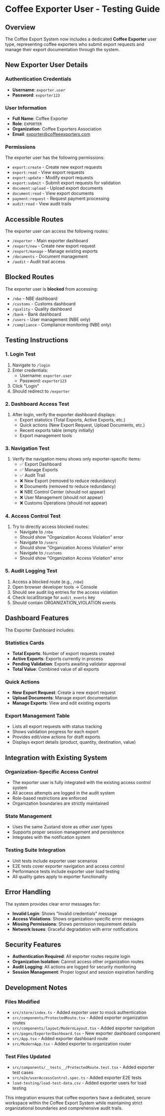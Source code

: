 # Coffee Exporter User - Testing Guide

## Overview

The Coffee Export System now includes a dedicated **Coffee Exporter** user type, representing coffee exporters who submit export requests and manage their export documentation through the system.

## New Exporter User Details

### Authentication Credentials
- **Username**: `exporter.user`
- **Password**: `exporter123`

### User Information
- **Full Name**: Coffee Exporter
- **Role**: `EXPORTER`
- **Organization**: Coffee Exporters Association
- **Email**: exporter@coffeeexporters.com

### Permissions
The exporter user has the following permissions:
- `export:create` - Create new export requests
- `export:read` - View export requests
- `export:update` - Modify export requests
- `export:submit` - Submit export requests for validation
- `document:upload` - Upload export documents
- `document:read` - View export documents
- `payment:request` - Request payment processing
- `audit:read` - View audit trails

## Accessible Routes

The exporter user can access the following routes:
- `/exporter` - Main exporter dashboard
- `/export/new` - Create new export request
- `/export/manage` - Manage existing exports
- `/documents` - Document management
- `/audit` - Audit trail access

## Blocked Routes

The exporter user is **blocked** from accessing:
- `/nbe` - NBE dashboard
- `/customs` - Customs dashboard
- `/quality` - Quality dashboard
- `/bank` - Bank dashboard
- `/users` - User management (NBE only)
- `/compliance` - Compliance monitoring (NBE only)

## Testing Instructions

### 1. Login Test
1. Navigate to `/login`
2. Enter credentials:
   - Username: `exporter.user`
   - Password: `exporter123`
3. Click "Login"
4. Should redirect to `/exporter`

### 2. Dashboard Access Test
1. After login, verify the exporter dashboard displays:
   - Export statistics (Total Exports, Active Exports, etc.)
   - Quick actions (New Export Request, Upload Documents, etc.)
   - Recent exports table (empty initially)
   - Export management tools

### 3. Navigation Test
1. Verify the navigation menu shows only exporter-specific items:
   - ✅ Export Dashboard
   - ✅ Manage Exports
   - ✅ Audit Trail
   - ❌ New Export (removed to reduce redundancy)
   - ❌ Documents (removed to reduce redundancy)
   - ❌ NBE Control Center (should not appear)
   - ❌ User Management (should not appear)
   - ❌ Customs Operations (should not appear)

### 4. Access Control Test
1. Try to directly access blocked routes:
   - Navigate to `/nbe`
   - Should show "Organization Access Violation" error
   - Navigate to `/users`
   - Should show "Organization Access Violation" error
   - Navigate to `/customs`
   - Should show "Organization Access Violation" error

### 5. Audit Logging Test
1. Access a blocked route (e.g., `/nbe`)
2. Open browser developer tools → Console
3. Should see audit log entries for the access violation
4. Check localStorage for `audit_events` key
5. Should contain ORGANIZATION_VIOLATION events

## Dashboard Features

The Exporter Dashboard includes:

### Statistics Cards
- **Total Exports**: Number of export requests created
- **Active Exports**: Exports currently in process
- **Pending Validation**: Exports awaiting validator approval
- **Total Value**: Combined value of all exports

### Quick Actions
- **New Export Request**: Create a new export request
- **Upload Documents**: Manage export documentation
- **Manage Exports**: View and edit existing exports

### Export Management Table
- Lists all export requests with status tracking
- Shows validation progress for each export
- Provides edit/view actions for draft exports
- Displays export details (product, quantity, destination, value)

## Integration with Existing System

### Organization-Specific Access Control
- The exporter user is fully integrated with the existing access control system
- All access attempts are logged in the audit system
- Role-based restrictions are enforced
- Organization boundaries are strictly maintained

### State Management
- Uses the same Zustand store as other user types
- Supports proper session management and persistence
- Integrates with the notification system

### Testing Suite Integration
- Unit tests include exporter user scenarios
- E2E tests cover exporter navigation and access control
- Performance tests include exporter user load testing
- All quality gates apply to exporter functionality

## Error Handling

The system provides clear error messages for:
- **Invalid Login**: Shows "Invalid credentials" message
- **Access Violations**: Shows organization-specific error messages
- **Missing Permissions**: Shows permission requirement details
- **Network Issues**: Graceful degradation with error notifications

## Security Features

- **Authentication Required**: All exporter routes require login
- **Organization Isolation**: Cannot access other organization routes
- **Audit Logging**: All actions are logged for security monitoring
- **Session Management**: Proper logout and session expiration handling

## Development Notes

### Files Modified
- `src/store/index.ts` - Added exporter user to mock authentication
- `src/components/ProtectedRoute.tsx` - Added exporter organization routes
- `src/components/layout/ModernLayout.tsx` - Added exporter navigation
- `src/pages/ExporterDashboard.tsx` - New exporter dashboard component
- `src/App.tsx` - Added exporter dashboard route
- `src/ModernApp.tsx` - Added exporter to organization router

### Test Files Updated
- `src/components/__tests__/ProtectedRoute.test.tsx` - Added exporter test cases
- `src/e2e/userAccessControl.spec.ts` - Added exporter E2E tests
- `load-testing/load-test-data.csv` - Added exporter users for load testing

This integration ensures that coffee exporters have a dedicated, secure workspace within the Coffee Export System while maintaining strict organizational boundaries and comprehensive audit trails.